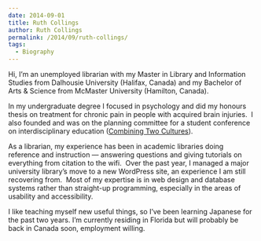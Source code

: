 ```yaml
---
date: 2014-09-01
title: Ruth Collings
author: Ruth Collings
permalink: /2014/09/ruth-collings/
tags:
  - Biography
---
```

Hi, I&#8217;m an unemployed librarian with my Master in Library and Information Studies from Dalhousie University (Halifax, Canada) and my Bachelor of Arts & Science from McMaster University (Hamilton, Canada).

In my undergraduate degree I focused in psychology and did my honours thesis on treatment for chronic pain in people with acquired brain injuries.  I also founded and was on the planning committee for a student conference on interdisciplinary education ([Combining Two Cultures][1]).

As a librarian, my experience has been in academic libraries doing reference and instruction &#8212; answering questions and giving tutorials on everything from citation to the wifi.  Over the past year, I managed a major university library&#8217;s move to a new WordPress site, an experience I am still recovering from.  Most of my expertise is in web design and database systems rather than straight-up programming, especially in the areas of usability and accessibility.

I like teaching myself new useful things, so I&#8217;ve been learning Japanese for the past two years. I&#8217;m currently residing in Florida but will probably be back in Canada soon, employment willing.

 [1]: http://www.combiningtwocultures.org/
